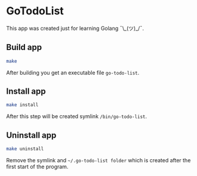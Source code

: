 # GoTodoList

This app was created just for learning Golang ¯\\\_(ツ)_/¯.


## Build app

```bash
make
```

After building you get an executable file `go-todo-list`.


## Install app

```bash
make install
```

After this step will be created symlink `/bin/go-todo-list`.


## Uninstall app

```bash
make uninstall
```

Remove the symlink and `~/.go-todo-list folder` which is created after the first start of the program.
